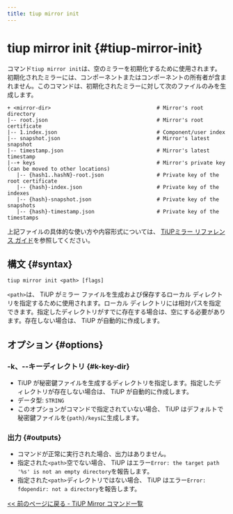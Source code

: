 ```yaml
---
title: tiup mirror init
---
```


# tiup mirror init {#tiup-mirror-init}

コマンド`tiup mirror init`は、空のミラーを初期化するために使用されます。初期化されたミラーには、コンポーネントまたはコンポーネントの所有者が含まれません。このコマンドは、初期化されたミラーに対して次のファイルのみを生成します。

```
+ <mirror-dir>                                  # Mirror's root directory
|-- root.json                                   # Mirror's root certificate
|-- 1.index.json                                # Component/user index
|-- snapshot.json                               # Mirror's latest snapshot
|-- timestamp.json                              # Mirror's latest timestamp
|--+ keys                                       # Mirror's private key (can be moved to other locations)
   |-- {hash1..hashN}-root.json                 # Private key of the root certificate
   |-- {hash}-index.json                        # Private key of the indexes
   |-- {hash}-snapshot.json                     # Private key of the snapshots
   |-- {hash}-timestamp.json                    # Private key of the timestamps
```

上記ファイルの具体的な使い方や内容形式については、 [<a href="/tiup/tiup-mirror-reference.md">TiUPミラー リファレンス ガイド</a>](/tiup/tiup-mirror-reference.md)を参照してください。

## 構文 {#syntax}

```shell
tiup mirror init <path> [flags]
```

`<path>`は、 TiUP がミラー ファイルを生成および保存するローカル ディレクトリを指定するために使用されます。ローカル ディレクトリには相対パスを指定できます。指定したディレクトリがすでに存在する場合は、空にする必要があります。存在しない場合は、 TiUP が自動的に作成します。

## オプション {#options}

### -k、--キーディレクトリ {#k-key-dir}

-   TiUP が秘密鍵ファイルを生成するディレクトリを指定します。指定したディレクトリが存在しない場合は、 TiUP が自動的に作成します。
-   データ型: `STRING`
-   このオプションがコマンドで指定されていない場合、 TiUP はデフォルトで秘密鍵ファイルを`{path}/keys`に生成します。

### 出力 {#outputs}

-   コマンドが正常に実行された場合、出力はありません。
-   指定された`<path>`空でない場合、 TiUP はエラー`Error: the target path '%s' is not an empty directory`を報告します。
-   指定された`<path>`ディレクトリではない場合、 TiUP はエラー`Error: fdopendir: not a directory`を報告します。

[<a href="/tiup/tiup-command-mirror.md#command-list">&lt;&lt; 前のページに戻る - TiUP Mirror コマンド一覧</a>](/tiup/tiup-command-mirror.md#command-list)
